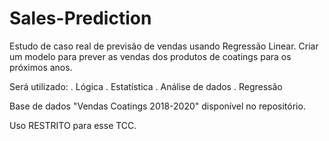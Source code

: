 # Sales-Prediction

Estudo de caso real de previsão de vendas usando Regressão Linear. 
Criar um modelo para prever as vendas dos produtos de coatings para os próximos anos.

Será utilizado:
. Lógica
. Estatística
. Análise de dados
. Regressão

Base de dados "Vendas Coatings 2018-2020" disponível no repositório.

Uso RESTRITO para esse TCC.

#
